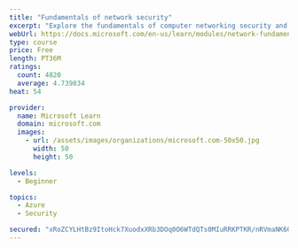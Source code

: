 ```yaml
---
title: "Fundamentals of network security"
excerpt: "Explore the fundamentals of computer networking security and monitoring."
webUrl: https://docs.microsoft.com/en-us/learn/modules/network-fundamentals-2/
type: course
price: Free
length: PT36M
ratings:
  count: 4820
  average: 4.739834
heat: 54

provider:
  name: Microsoft Learn
  domain: microsoft.com
  images:
    - url: /assets/images/organizations/microsoft.com-50x50.jpg
      width: 50
      height: 50

levels:
  - Beginner

topics:
  - Azure
  - Security

secured: "xRoZCYLHtBz9ItoHck7XuodxXRb3DOq0O6WTdQTs0MIuRRKPTKR/nRVmaNK6Gf+ynyas0UTUOZzg4LKoGsUZnJndXU7HOnvgOXozbPyG9XkX00aMDSc2dsyPVmU4mYFAqsTrbDwe4i2im/IUDOtj+4ZH5o37elyzv/tykz31ALCGaHmb+pG1B78MBI7qsvfpeC+8ixUovpMNJOgA7jQ29j+2DI+TN4wBfEATbmHaxqinXWFbSgjVcJa+8hnYoAUYuzY98JUtd/MbijzIkW6PMEjqtMmUQkmXFb3CxU5XX7QyFpMziueuJuOQe7Sl7Qx5wyy953Vq4LlfIOQo2ZAk7ZsLlZ+SCi30dunyiSZhg1qe9fUZOE0tOv3AFgwBtzeAaGZcb2dymIxjXtb0ch96Xy7/0sJGUuVwak7LO0mwcIM=;EXeLRJmdX+C5M4OOwjEOzA=="
---
```


